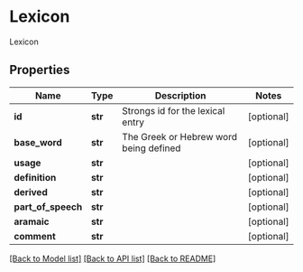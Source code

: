 # Lexicon

Lexicon
## Properties
Name | Type | Description | Notes
------------ | ------------- | ------------- | -------------
**id** | **str** | Strongs id for the lexical entry | [optional] 
**base_word** | **str** | The Greek or Hebrew word being defined | [optional] 
**usage** | **str** |  | [optional] 
**definition** | **str** |  | [optional] 
**derived** | **str** |  | [optional] 
**part_of_speech** | **str** |  | [optional] 
**aramaic** | **str** |  | [optional] 
**comment** | **str** |  | [optional] 

[[Back to Model list]](../README.md#documentation-for-models) [[Back to API list]](../README.md#documentation-for-api-endpoints) [[Back to README]](../README.md)


